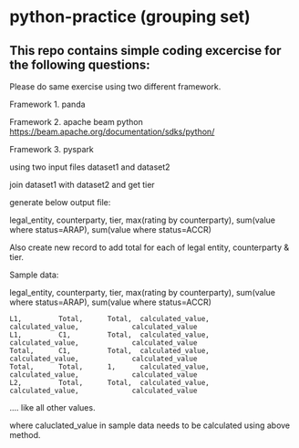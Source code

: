 # python-practice (grouping set)

## This repo contains simple coding excercise for the following questions: 

Please do same exercise using two different framework.

Framework 1. panda

Framework 2. apache beam python https://beam.apache.org/documentation/sdks/python/

Framework 3. pyspark


using two input files dataset1 and dataset2

join dataset1 with dataset2 and get tier

generate below output file:

legal_entity, counterparty, tier, max(rating by counterparty), sum(value where status=ARAP), 
sum(value where status=ACCR)

Also create new record to add total for each of legal entity, counterparty & tier.

Sample data:

legal_entity, counterparty, tier,   max(rating by counterparty), sum(value where status=ARAP), sum(value where status=ACCR)
   
    L1,         Total,      Total,  calculated_value,            calculated_value,             calculated_value
    L1,         C1,         Total,  calculated_value,            calculated_value,             calculated_value
    Total,      C1,         Total,  calculated_value,            calculated_value,             calculated_value
    Total,      Total,      1,      calculated_value,            calculated_value,             calculated_value
    L2,         Total,      Total,  calculated_value,            calculated_value,             calculated_value
....
like all other values.

where caluclated_value in sample data needs to be calculated using above method.
